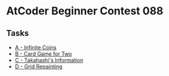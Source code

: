 # AtCoder Beginner Contest 088
## Tasks
- [A - Infinite Coins](https://beta.atcoder.jp/contests/abc088/tasks/abc088_a)
- [B - Card Game for Two](https://beta.atcoder.jp/contests/abc088/tasks/abc088_b)
- [C - Takahashi's Information](https://beta.atcoder.jp/contests/abc088/tasks/abc088_c)
- [D - Grid Repainting](https://beta.atcoder.jp/contests/abc088/tasks/abc088_d)

